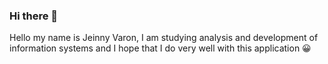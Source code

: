 ### Hi there 👋
Hello my name is Jeinny Varon, I am studying analysis and development of information systems and I hope that I do very well with this application 😀 
